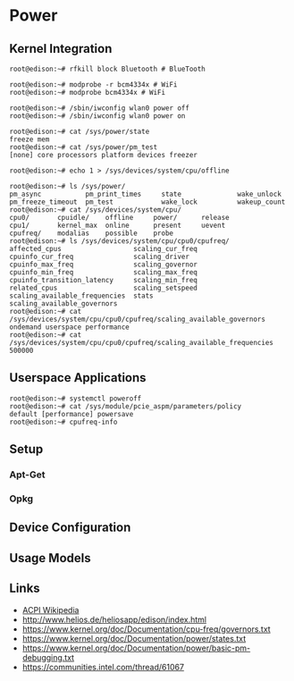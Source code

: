 Power
==

## Kernel Integration

    
    root@edison:~# rfkill block Bluetooth # BlueTooth
    
    root@edison:~# modprobe -r bcm4334x # WiFi
    root@edison:~# modprobe bcm4334x # WiFi
    
    root@edison:~# /sbin/iwconfig wlan0 power off
    root@edison:~# /sbin/iwconfig wlan0 power on 
    
    root@edison:~# cat /sys/power/state 
    freeze mem
    root@edison:~# cat /sys/power/pm_test
    [none] core processors platform devices freezer

    root@edison:~# echo 1 > /sys/devices/system/cpu/offline 

    root@edison:~# ls /sys/power/
    pm_async           pm_print_times     state              wake_unlock
    pm_freeze_timeout  pm_test            wake_lock          wakeup_count
    root@edison:~# cat /sys/devices/system/cpu/     
    cpu0/       cpuidle/    offline     power/      release     
    cpu1/       kernel_max  online      present     uevent      
    cpufreq/    modalias    possible    probe
    root@edison:~# ls /sys/devices/system/cpu/cpu0/cpufreq/                         
    affected_cpus                  scaling_cur_freq
    cpuinfo_cur_freq               scaling_driver
    cpuinfo_max_freq               scaling_governor
    cpuinfo_min_freq               scaling_max_freq
    cpuinfo_transition_latency     scaling_min_freq
    related_cpus                   scaling_setspeed
    scaling_available_frequencies  stats
    scaling_available_governors
    root@edison:~# cat /sys/devices/system/cpu/cpu0/cpufreq/scaling_available_governors
    ondemand userspace performance
    root@edison:~# cat /sys/devices/system/cpu/cpu0/cpufreq/scaling_available_frequencies
    500000
    



## Userspace Applications

    root@edison:~# systemctl poweroff
    root@edison:~# cat /sys/module/pcie_aspm/parameters/policy
    default [performance] powersave 
    root@edison:~# cpufreq-info

## Setup
### Apt-Get
### Opkg
## Device Configuration
## Usage Models
## Links

- [ACPI Wikipedia](https://en.wikipedia.org/wiki/Advanced_Configuration_and_Power_Interface)
- http://www.helios.de/heliosapp/edison/index.html
- https://www.kernel.org/doc/Documentation/cpu-freq/governors.txt
- https://www.kernel.org/doc/Documentation/power/states.txt
- https://www.kernel.org/doc/Documentation/power/basic-pm-debugging.txt
- https://communities.intel.com/thread/61067